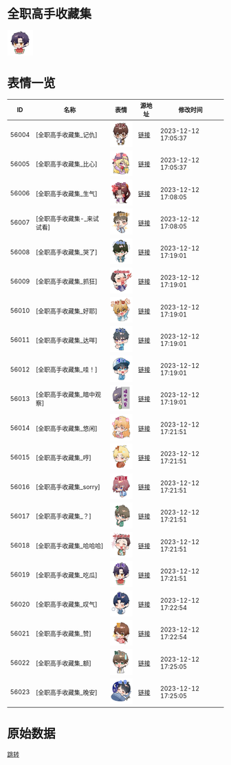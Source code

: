 # 全职高手收藏集

<img src="./cover.png" height="60" alt="cover" />

# 表情一览

|ID|名称|表情|源地址|修改时间|
|----|----|----|----|----|
|56004|[全职高手收藏集_记仇]|<img src="./pic/056004_%5B全职高手收藏集_记仇%5D.png" height="60" alt="记仇"/>|[链接](https://i0.hdslb.com/bfs/emote/84bf75087e49181f38a5abd1db8e7c13930c8e1d.png)|2023-12-12 17:05:37|
|56005|[全职高手收藏集_比心]|<img src="./pic/056005_%5B全职高手收藏集_比心%5D.png" height="60" alt="比心"/>|[链接](https://i0.hdslb.com/bfs/emote/b4364e4807ae783c411f742052d1978223e500d9.png)|2023-12-12 17:05:37|
|56006|[全职高手收藏集_生气]|<img src="./pic/056006_%5B全职高手收藏集_生气%5D.png" height="60" alt="生气"/>|[链接](https://i0.hdslb.com/bfs/emote/7c75a97b85593f6cfe4d5c37bb29c7de0b713c1d.png)|2023-12-12 17:08:05|
|56007|[全职高手收藏集-_来试试看]|<img src="./pic/056007_%5B全职高手收藏集-_来试试看%5D.png" height="60" alt="来试试看"/>|[链接](https://i0.hdslb.com/bfs/emote/ae28096a45214696314bc062cc4de39ed3f75c55.png)|2023-12-12 17:08:05|
|56008|[全职高手收藏集_哭了]|<img src="./pic/056008_%5B全职高手收藏集_哭了%5D.png" height="60" alt="哭了"/>|[链接](https://i0.hdslb.com/bfs/emote/5de889bf522f6eac525ecf0e4bf6241f7568c734.png)|2023-12-12 17:19:01|
|56009|[全职高手收藏集_抓狂]|<img src="./pic/056009_%5B全职高手收藏集_抓狂%5D.png" height="60" alt="抓狂"/>|[链接](https://i0.hdslb.com/bfs/emote/f4bf294a74b3718e56e2b0979092b6e58b724d09.png)|2023-12-12 17:19:01|
|56010|[全职高手收藏集_好耶]|<img src="./pic/056010_%5B全职高手收藏集_好耶%5D.png" height="60" alt="好耶"/>|[链接](https://i0.hdslb.com/bfs/emote/fa60e2ec1a6b1be95a52cccd15842ba4641196a6.png)|2023-12-12 17:19:01|
|56011|[全职高手收藏集_达咩]|<img src="./pic/056011_%5B全职高手收藏集_达咩%5D.png" height="60" alt="达咩"/>|[链接](https://i0.hdslb.com/bfs/emote/9d0e87e523137cc1721ef16c6a550fbc0a4a2d37.png)|2023-12-12 17:19:01|
|56012|[全职高手收藏集_哇！]|<img src="./pic/056012_%5B全职高手收藏集_哇！%5D.png" height="60" alt="哇！"/>|[链接](https://i0.hdslb.com/bfs/emote/f525dd125c5838a27665b0a31846414175127539.png)|2023-12-12 17:19:01|
|56013|[全职高手收藏集_暗中观察]|<img src="./pic/056013_%5B全职高手收藏集_暗中观察%5D.png" height="60" alt="暗中观察"/>|[链接](https://i0.hdslb.com/bfs/emote/7ea433c574d61c9456c16dd1f6e6d8b2537d4dbc.png)|2023-12-12 17:19:01|
|56014|[全职高手收藏集_悠闲]|<img src="./pic/056014_%5B全职高手收藏集_悠闲%5D.png" height="60" alt="悠闲"/>|[链接](https://i0.hdslb.com/bfs/emote/3136aaee554ba7ed5f7e335ac413f7c84fb4d09b.png)|2023-12-12 17:21:51|
|56015|[全职高手收藏集_哼]|<img src="./pic/056015_%5B全职高手收藏集_哼%5D.png" height="60" alt="哼"/>|[链接](https://i0.hdslb.com/bfs/emote/870217b5e4658eab16b8aa61c473a44520bf433d.png)|2023-12-12 17:21:51|
|56016|[全职高手收藏集_sorry]|<img src="./pic/056016_%5B全职高手收藏集_sorry%5D.png" height="60" alt="sorry"/>|[链接](https://i0.hdslb.com/bfs/emote/34d09f4482210adc8655013fcd0f65ec593e88cf.png)|2023-12-12 17:21:51|
|56017|[全职高手收藏集_？]|<img src="./pic/056017_%5B全职高手收藏集_？%5D.png" height="60" alt="？"/>|[链接](https://i0.hdslb.com/bfs/emote/1a160d8e3cefabb78071fd7d66d9ecf375676be9.png)|2023-12-12 17:21:51|
|56018|[全职高手收藏集_哈哈哈]|<img src="./pic/056018_%5B全职高手收藏集_哈哈哈%5D.png" height="60" alt="哈哈哈"/>|[链接](https://i0.hdslb.com/bfs/emote/2c91862349ade7e9e6a9ee21a10134e20d2f0c44.png)|2023-12-12 17:21:51|
|56019|[全职高手收藏集_吃瓜]|<img src="./pic/056019_%5B全职高手收藏集_吃瓜%5D.png" height="60" alt="吃瓜"/>|[链接](https://i0.hdslb.com/bfs/emote/c1e2c1f48c4aa5743e7efab76f1459b0b02bf0d0.png)|2023-12-12 17:21:51|
|56020|[全职高手收藏集_叹气]|<img src="./pic/056020_%5B全职高手收藏集_叹气%5D.png" height="60" alt="叹气"/>|[链接](https://i0.hdslb.com/bfs/emote/d81fc0c3225ca8a9115b289e6c3b489f94a16a40.png)|2023-12-12 17:22:54|
|56021|[全职高手收藏集_赞]|<img src="./pic/056021_%5B全职高手收藏集_赞%5D.png" height="60" alt="赞"/>|[链接](https://i0.hdslb.com/bfs/emote/24e61f7db6b2a97a21d0b57a44f4901c1c00890b.png)|2023-12-12 17:22:54|
|56022|[全职高手收藏集_额]|<img src="./pic/056022_%5B全职高手收藏集_额%5D.png" height="60" alt="额"/>|[链接](https://i0.hdslb.com/bfs/emote/1f2fe4571f9d3e81ec05317297827ec01d2581e2.png)|2023-12-12 17:25:05|
|56023|[全职高手收藏集_晚安]|<img src="./pic/056023_%5B全职高手收藏集_晚安%5D.png" height="60" alt="晚安"/>|[链接](https://i0.hdslb.com/bfs/emote/83e6646274d7b8eef75bed954ab589577b13a694.png)|2023-12-12 17:25:05|

# 原始数据

[跳转](./raw.json)


